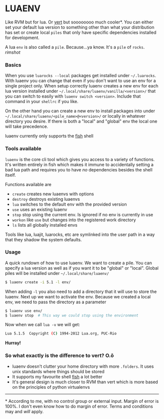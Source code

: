 # LUAENV

Like RVM but for lua. Or [vert](https://github.com/aconbere/vert) but soooooooo much cooler\*. You can either set your default lua version to something other than what your distribution has set or create local `piles` that only have specific dependencies installed for development.

A lua `env` is also called a `pile`. Because...ya know. It's a `pile` of `rocks`. *rimshot*

### Basics

When you use `luarocks --local` packages get installed under `~/.luarocks`. With luaenv you can change that even if you don't want to use an env for a single project only. When setup correctly luaenv creates a new env for each lua version installed under `~/.local/share/luaenv/vanilla/<version>/` that you can switch to easily with `luaenv switch <version>`. Include that command in your `shellrc` if you like.

On the other hand you can create a new env to install packages into under `~/.local/share/luaenv/<pile_name>@<version>/` or locally in whatever directory you desire. If there is both a "local" and "global" env the local one will take precedence.

luaenv currently only supports the [fish](https://fishshell.org) shell

### Tools available

`luaenv` is the core cli tool which gives you access to a variety of functions. It's written entirely in fish which makes it immune to accidentally setting a bad lua path and requires you to have *no* dependencies besides the shell itself.

Functions available are

 - `create` creates new luaenvs with options
 - `destroy` destroys existing luaenvs
 - `lua` switches to the default env with the provided version
 - `use` uses an existing luaenv
 - `stop` stop using the current env. Is ignored if no env is currently in use
 - `workon` like `use` but changes into the registered work directory
 - `ls` lists all globally installed envs

Tools like lua, luajit, luarocks, etc are symlinked into the user path in a way that they shadow the system defaults.

### Usage

A quick rundown of how to use luaenv. We want to create a pile. You can specify a lua version as well as if you want it to be "global" or "local". Global piles will be installed under `~/.local/share/luaenv/`

```bash
$ luaenv create -i 5.1 -l env/
```
When adding `-l` you also need to add a directory that it will use to store the luaenv. Next up we want to activate the env. Because we created a local env, we need to pass the directory as a parameter

```bash
$ luaenv use env/
$ luaenv stop  # This way we could stop using the environment
```

Now when we call `lua -v` we will get:

```bash
Lua 5.1.5  Copyright (C) 1994-2012 Lua.org, PUC-Rio
```

**Hurray!**


### So what exactly is the difference to vert? O.ô

 - luaenv doesn't clutter your home directory with more `.folders`. It uses unix standards where things should be stored
 - It supports my favourite shell [fish](https://fishshell.org) a lot better
 - It's general design is much closer to RVM than vert which is more based on the principles of python virtualenvs

---

\* According to me, with no control group or external input. Margin of error is 100%. I don't even know how to do margin of error. Terms and conditions may and *will* apply.
